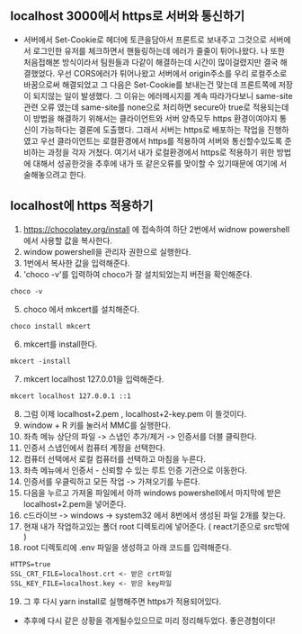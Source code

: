 ## localhost 3000에서 https로 서버와 통신하기
- 서버에서 Set-Cookie로 헤더에 토큰을담아서 프론트로 보내주고 그것으로 서버에서 로그인한 유저를 체크하면서 핸들링하는데 에러가 줄줄이 튀어나왔다. 나 또한 처음접해본 방식이라서 팀원들과 다같이 해결하는데 시간이 많이걸렸지만 결국 해결했었다. 우선 CORS에러가 튀어나왔고 서버에서 origin주소를 우리 로컬주소로 바꿈으로써 해결되었고 그 다음은 Set-Cookie를 보내는건 맞는데 프론트쪽에 저장이 되지않는 일이 발생했다. 그 이유는 에러메시지를 계속 따라가다보니 same-site관련 오류 였는데 same-site를 none으로 처리하면 secure아 true로 적용되는데 이 방법을 해결하기 위해서는 클라이언트와 서버 양측모두 https 환경이여야지 통신이 가능하다는 결론에 도출했다. 그래서 서버는 https로 배포하는 작업을 진행하였고 우선 클라이언트는 로컬환경에서 https를 적용하여 서버와 통신할수있도록 준비하는 과정을 각자 거쳤다. 여기서 내가 로컬환경에서 https로 적용하기 위한 방법에 대해서 성공한것을 추후에 내가 또 같은오류를 맞이할 수 있기때문에 여기에 서술해놓으려고 한다.

## localhost에 https 적용하기
1. https://chocolatey.org/install 에 접속하여 하단 2번에서 widnow powershell에서 사용할 값을 복사한다.
2. window powershell을 관리자 권한으로 실행한다.
3. 1번에서 복사한 값을 입력해준다.
4. 'choco -v'를 입력하여 choco가 잘 설치되었는지 버전을 확인해준다.
```
choco -v
```
5. choco 에서 mkcert를 설치해준다.
```
choco install mkcert
```
6. mkcert를 install한다.
```
mkcert -install
```
7. mkcert localhost 127.0.01을 입력해준다.
```
mkcert localhost 127.0.0.1 ::1
```
8. 그럼 이제 localhost+2.pem , localhost+2-key.pem 이 뜰것이다.
9. window + R 키를 눌러서 MMC를 실행한다.
10. 좌측 메뉴 상단의 파일 -> 스냅인 추가/제거 -> 인증서를 더블 클릭한다.
11. 인증서 스냅인에서 컴퓨터 계정을 선택한다.
12. 컴퓨터 선택에서 로컬 컴퓨터를 선택하고 마침을 누른다.
13. 좌측 메뉴에서 인증서 - 신뢰할 수 있는 루트 인증 기관으로 이동한다.
14. 인증서를 우클릭하고 모든 작업 -> 가져오기를 누른다.
15. 다음을 누르고 가져올 파일에서 아까 windows powershell에서 마지막에 받은 localhost+2.pem을 넣어준다.
16. c드라이브 -> windows -> system32 에서 8번에서 생성된 파일 2개를 찾는다.
17. 현재 내가 작업하고있는 폴더 root 디렉토리에 넣어준다. ( react기준으로 src밖에 )
18. root 디렉토리에 .env 파일을 생성하고 아래 코드를 입력해준다.
```
HTTPS=true
SSL_CRT_FILE=localhost.crt <- 받은 crt파일
SSL_KEY_FILE=localhost.key <- 받은 key파일
```
19. 그 후 다시 yarn install로 실행해주면 https가 적용되어있다.

- 추후에 다시 같은 상황을 겪게될수있으므로 미리 정리해두었다. 좋은경험이다!
